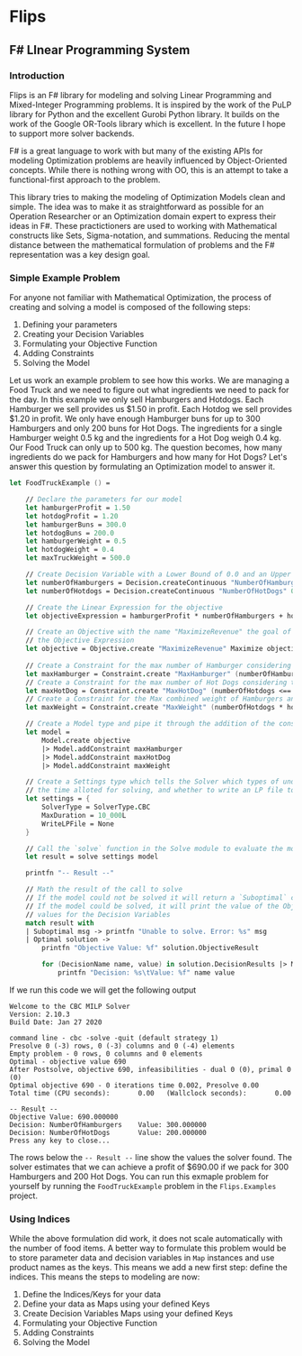 # Flips
## **F**# **LI**near **P**rogramming **S**ystem

### Introduction

Flips is an F# library for modeling and solving Linear Programming and Mixed-Integer Programming problems. It is inspired by the work of the PuLP library for Python and the excellent Gurobi Python library. It builds on the work of the Google OR-Tools library which is excellent. In the future I hope to support more solver backends.

F# is a great language to work with but many of the existing APIs for modeling Optimization problems are heavily influenced by Object-Oriented concepts. While there is nothing wrong with OO, this is an attempt to take a functional-first approach to the problem.

This library tries to making the modeling of Optimization Models clean and simple. The idea was to make it as straightforward as possible for an Operation Researcher or an Optimization domain expert to express their ideas in F#. These practictioners are used to working with Mathematical constructs like Sets, Sigma-notation, and summations. Reducing the mental distance between the mathematical formulation of problems and the F# representation was a key design goal.

### Simple Example Problem

For anyone not familiar with Mathematical Optimization, the process of creating and solving a model is composed of the following steps:

1. Defining your parameters
2. Creating your Decision Variables
3. Formulating your Objective Function
4. Adding Constraints
5. Solving the Model

Let us work an example problem to see how this works. We are managing a Food Truck and we need to figure out what ingredients we need to pack for the day. In this example we only sell Hamburgers and Hotdogs. Each Hamburger we sell provides us $1.50 in profit. Each Hotdog we sell provides $1.20 in profit. We only have enough Hamburger buns for up to 300 Hamburgers and only 200 buns for Hot Dogs. The ingredients for a single Hamburger weight 0.5 kg and the ingredients for a Hot Dog weigh 0.4 kg. Our Food Truck can only up to 500 kg. The question becomes, how many ingredients do we pack for Hamburgers and how many for Hot Dogs? Let's answer this question by formulating an Optimization model to answer it.

```fsharp
let FoodTruckExample () =

    // Declare the parameters for our model
    let hamburgerProfit = 1.50
    let hotdogProfit = 1.20
    let hamburgerBuns = 300.0
    let hotdogBuns = 200.0
    let hamburgerWeight = 0.5
    let hotdogWeight = 0.4
    let maxTruckWeight = 500.0

    // Create Decision Variable with a Lower Bound of 0.0 and an Upper Bound of Infinity
    let numberOfHamburgers = Decision.createContinuous "NumberOfHamburgers" 0.0 infinity
    let numberOfHotdogs = Decision.createContinuous "NumberOfHotDogs" 0.0 infinity

    // Create the Linear Expression for the objective
    let objectiveExpression = hamburgerProfit * numberOfHamburgers + hotdogProfit * numberOfHotdogs

    // Create an Objective with the name "MaximizeRevenue" the goal of Maximizing
    // the Objective Expression
    let objective = Objective.create "MaximizeRevenue" Maximize objectiveExpression
    
    // Create a Constraint for the max number of Hamburger considering the number of buns
    let maxHamburger = Constraint.create "MaxHamburger" (numberOfHamburgers <== hamburgerBuns)
    // Create a Constraint for the max number of Hot Dogs considering the number of buns
    let maxHotDog = Constraint.create "MaxHotDog" (numberOfHotdogs <== hotdogBuns)
    // Create a Constraint for the Max combined weight of Hamburgers and Hotdogs
    let maxWeight = Constraint.create "MaxWeight" (numberOfHotdogs * hotdogWeight + numberOfHamburgers * hamburgerWeight <== maxTruckWeight)

    // Create a Model type and pipe it through the addition of the constraitns
    let model =
        Model.create objective
        |> Model.addConstraint maxHamburger
        |> Model.addConstraint maxHotDog
        |> Model.addConstraint maxWeight

    // Create a Settings type which tells the Solver which types of underlying solver to use,
    // the time alloted for solving, and whether to write an LP file to disk
    let settings = {
        SolverType = SolverType.CBC
        MaxDuration = 10_000L
        WriteLPFile = None
    }

    // Call the `solve` function in the Solve module to evaluate the model
    let result = solve settings model

    printfn "-- Result --"

    // Math the result of the call to solve
    // If the model could not be solved it will return a `Suboptimal` case with a message as to why
    // If the model could be solved, it will print the value of the Objective Function and the
    // values for the Decision Variables
    match result with
    | Suboptimal msg -> printfn "Unable to solve. Error: %s" msg
    | Optimal solution ->
        printfn "Objective Value: %f" solution.ObjectiveResult

        for (DecisionName name, value) in solution.DecisionResults |> Map.toSeq do
            printfn "Decision: %s\tValue: %f" name value
```

If we run this code we will get the following output

```console
Welcome to the CBC MILP Solver
Version: 2.10.3
Build Date: Jan 27 2020

command line - cbc -solve -quit (default strategy 1)
Presolve 0 (-3) rows, 0 (-3) columns and 0 (-4) elements
Empty problem - 0 rows, 0 columns and 0 elements
Optimal - objective value 690
After Postsolve, objective 690, infeasibilities - dual 0 (0), primal 0 (0)
Optimal objective 690 - 0 iterations time 0.002, Presolve 0.00
Total time (CPU seconds):       0.00   (Wallclock seconds):       0.00

-- Result --
Objective Value: 690.000000
Decision: NumberOfHamburgers    Value: 300.000000
Decision: NumberOfHotDogs       Value: 200.000000
Press any key to close...
```

The rows below the `-- Result --` line show the values the solver found. The solver estimates that we can achieve a profit of $690.00 if we pack for 300 Hamburgers and 200 Hot Dogs. You can run this exmaple problem for yourself by running the `FoodTruckExample` problem in the `Flips.Examples` project.

### Using Indices

While the above formulation did work, it does not scale automatically with the number of food items. A better way to formulate this problem would be to store parameter data and decision variables in `Map` instances and use product names as the keys. This means we add a new first step: define the indices. This means the steps to modeling are now:

1. Define the Indices/Keys for your data
2. Define your data as Maps using your defined Keys
3. Create Decision Variables Maps using your defined Keys
4. Formulating your Objective Function
5. Adding Constraints
6. Solving the Model